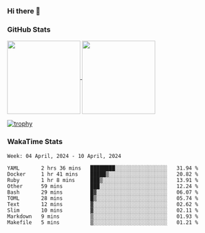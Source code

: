 ### Hi there 👋

### GitHub Stats

<a href="https://github.com/anuraghazra/github-readme-stats">
  <img align="center" height="170px" src="https://github-readme-stats.vercel.app/api/top-langs/?username=tksfjt1024&layout=compact&count_private=true&show_icons=true&show_icons=true&theme=graywhite" />
</a>
<a href="https://github.com/anuraghazra/github-readme-stats">
  <img align="center" height="170px" src="https://github-readme-stats.vercel.app/api?username=tksfjt1024&count_private=true&show_icons=true&show_icons=true&theme=graywhite" />
</a>

[![trophy](https://github-profile-trophy.vercel.app/?username=tksfjt1024)](https://github.com/ryo-ma/github-profile-trophy)

### WakaTime Stats

<!--START_SECTION:waka-->
```text
Week: 04 April, 2024 - 10 April, 2024

YAML       2 hrs 36 mins   ████████░░░░░░░░░░░░░░░░░   31.94 % 
Docker     1 hr 41 mins    █████▒░░░░░░░░░░░░░░░░░░░   20.82 % 
Ruby       1 hr 8 mins     ███▒░░░░░░░░░░░░░░░░░░░░░   13.91 % 
Other      59 mins         ███░░░░░░░░░░░░░░░░░░░░░░   12.24 % 
Bash       29 mins         █▓░░░░░░░░░░░░░░░░░░░░░░░   06.07 % 
TOML       28 mins         █▒░░░░░░░░░░░░░░░░░░░░░░░   05.74 % 
Text       12 mins         ▓░░░░░░░░░░░░░░░░░░░░░░░░   02.62 % 
Slim       10 mins         ▓░░░░░░░░░░░░░░░░░░░░░░░░   02.11 % 
Markdown   9 mins          ▒░░░░░░░░░░░░░░░░░░░░░░░░   01.93 % 
Makefile   5 mins          ▒░░░░░░░░░░░░░░░░░░░░░░░░   01.21 % 
```
<!--END_SECTION:waka-->
